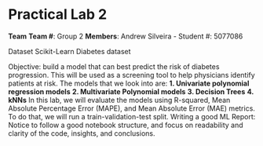 # Practical Lab 2

**Team**
**Team #**: Group 2
**Members**: Andrew Silveira - Student #: 5077086

Dataset
Scikit-Learn Diabetes dataset

Objective: build a model that can best predict the risk of diabetes progression. This will be used as a screening tool to help physicians identify patients at risk. The models that we look into are:
**1. Univariate polynomial regression models**
**2. Multivariate Polynomial models**
**3. Decision Trees**
**4. kNNs**
In this lab, we will evaluate the models using R-squared, Mean Absolute Percentage Error (MAPE), and Mean Absolute Error (MAE) metrics. To do that, we will run a train-validation-test split.
Writing a good ML Report: Notice to follow a good notebook structure, and focus on readability and clarity of the code, insights, and conclusions.